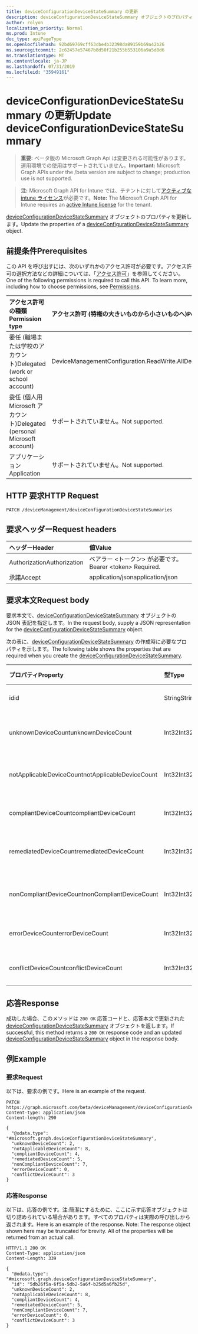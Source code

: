 ```yaml
---
title: deviceConfigurationDeviceStateSummary の更新
description: deviceConfigurationDeviceStateSummary オブジェクトのプロパティを更新します。
author: rolyon
localization_priority: Normal
ms.prod: Intune
doc_type: apiPageType
ms.openlocfilehash: 92bd69769cff63cbe4b32398da89159b69a42b26
ms.sourcegitcommit: 2c62457e57467b8d50f21b255b553106a9a5d8d6
ms.translationtype: MT
ms.contentlocale: ja-JP
ms.lasthandoff: 07/31/2019
ms.locfileid: "35949161"
---
```

# <a name="update-deviceconfigurationdevicestatesummary"></a><span data-ttu-id="031e1-103">deviceConfigurationDeviceStateSummary の更新</span><span class="sxs-lookup"><span data-stu-id="031e1-103">Update deviceConfigurationDeviceStateSummary</span></span>

> <span data-ttu-id="031e1-104">**重要:** ベータ版の Microsoft Graph Api は変更される可能性があります。運用環境での使用はサポートされていません。</span><span class="sxs-lookup"><span data-stu-id="031e1-104">**Important:** Microsoft Graph APIs under the /beta version are subject to change; production use is not supported.</span></span>

> <span data-ttu-id="031e1-105">**注:** Microsoft Graph API for Intune では、テナントに対して[アクティブな intune ライセンス](https://go.microsoft.com/fwlink/?linkid=839381)が必要です。</span><span class="sxs-lookup"><span data-stu-id="031e1-105">**Note:** The Microsoft Graph API for Intune requires an [active Intune license](https://go.microsoft.com/fwlink/?linkid=839381) for the tenant.</span></span>

<span data-ttu-id="031e1-106">[deviceConfigurationDeviceStateSummary](../resources/intune-deviceconfig-deviceconfigurationdevicestatesummary.md) オブジェクトのプロパティを更新します。</span><span class="sxs-lookup"><span data-stu-id="031e1-106">Update the properties of a [deviceConfigurationDeviceStateSummary](../resources/intune-deviceconfig-deviceconfigurationdevicestatesummary.md) object.</span></span>

## <a name="prerequisites"></a><span data-ttu-id="031e1-107">前提条件</span><span class="sxs-lookup"><span data-stu-id="031e1-107">Prerequisites</span></span>
<span data-ttu-id="031e1-p101">この API を呼び出すには、次のいずれかのアクセス許可が必要です。アクセス許可の選択方法などの詳細については、「[アクセス許可](/graph/permissions-reference)」を参照してください。</span><span class="sxs-lookup"><span data-stu-id="031e1-p101">One of the following permissions is required to call this API. To learn more, including how to choose permissions, see [Permissions](/graph/permissions-reference).</span></span>

|<span data-ttu-id="031e1-110">アクセス許可の種類</span><span class="sxs-lookup"><span data-stu-id="031e1-110">Permission type</span></span>|<span data-ttu-id="031e1-111">アクセス許可 (特権の大きいものから小さいものへ)</span><span class="sxs-lookup"><span data-stu-id="031e1-111">Permissions (from most to least privileged)</span></span>|
|:---|:---|
|<span data-ttu-id="031e1-112">委任 (職場または学校のアカウント)</span><span class="sxs-lookup"><span data-stu-id="031e1-112">Delegated (work or school account)</span></span>|<span data-ttu-id="031e1-113">DeviceManagementConfiguration.ReadWrite.All</span><span class="sxs-lookup"><span data-stu-id="031e1-113">DeviceManagementConfiguration.ReadWrite.All</span></span>|
|<span data-ttu-id="031e1-114">委任 (個人用 Microsoft アカウント)</span><span class="sxs-lookup"><span data-stu-id="031e1-114">Delegated (personal Microsoft account)</span></span>|<span data-ttu-id="031e1-115">サポートされていません。</span><span class="sxs-lookup"><span data-stu-id="031e1-115">Not supported.</span></span>|
|<span data-ttu-id="031e1-116">アプリケーション</span><span class="sxs-lookup"><span data-stu-id="031e1-116">Application</span></span>|<span data-ttu-id="031e1-117">サポートされていません。</span><span class="sxs-lookup"><span data-stu-id="031e1-117">Not supported.</span></span>|

## <a name="http-request"></a><span data-ttu-id="031e1-118">HTTP 要求</span><span class="sxs-lookup"><span data-stu-id="031e1-118">HTTP Request</span></span>
<!-- {
  "blockType": "ignored"
}
-->
``` http
PATCH /deviceManagement/deviceConfigurationDeviceStateSummaries
```

## <a name="request-headers"></a><span data-ttu-id="031e1-119">要求ヘッダー</span><span class="sxs-lookup"><span data-stu-id="031e1-119">Request headers</span></span>
|<span data-ttu-id="031e1-120">ヘッダー</span><span class="sxs-lookup"><span data-stu-id="031e1-120">Header</span></span>|<span data-ttu-id="031e1-121">値</span><span class="sxs-lookup"><span data-stu-id="031e1-121">Value</span></span>|
|:---|:---|
|<span data-ttu-id="031e1-122">Authorization</span><span class="sxs-lookup"><span data-stu-id="031e1-122">Authorization</span></span>|<span data-ttu-id="031e1-123">ベアラー &lt;トークン&gt; が必要です。</span><span class="sxs-lookup"><span data-stu-id="031e1-123">Bearer &lt;token&gt; Required.</span></span>|
|<span data-ttu-id="031e1-124">承諾</span><span class="sxs-lookup"><span data-stu-id="031e1-124">Accept</span></span>|<span data-ttu-id="031e1-125">application/json</span><span class="sxs-lookup"><span data-stu-id="031e1-125">application/json</span></span>|

## <a name="request-body"></a><span data-ttu-id="031e1-126">要求本文</span><span class="sxs-lookup"><span data-stu-id="031e1-126">Request body</span></span>
<span data-ttu-id="031e1-127">要求本文で、[deviceConfigurationDeviceStateSummary](../resources/intune-deviceconfig-deviceconfigurationdevicestatesummary.md) オブジェクトの JSON 表記を指定します。</span><span class="sxs-lookup"><span data-stu-id="031e1-127">In the request body, supply a JSON representation for the [deviceConfigurationDeviceStateSummary](../resources/intune-deviceconfig-deviceconfigurationdevicestatesummary.md) object.</span></span>

<span data-ttu-id="031e1-128">次の表に、[deviceConfigurationDeviceStateSummary](../resources/intune-deviceconfig-deviceconfigurationdevicestatesummary.md) の作成時に必要なプロパティを示します。</span><span class="sxs-lookup"><span data-stu-id="031e1-128">The following table shows the properties that are required when you create the [deviceConfigurationDeviceStateSummary](../resources/intune-deviceconfig-deviceconfigurationdevicestatesummary.md).</span></span>

|<span data-ttu-id="031e1-129">プロパティ</span><span class="sxs-lookup"><span data-stu-id="031e1-129">Property</span></span>|<span data-ttu-id="031e1-130">型</span><span class="sxs-lookup"><span data-stu-id="031e1-130">Type</span></span>|<span data-ttu-id="031e1-131">説明</span><span class="sxs-lookup"><span data-stu-id="031e1-131">Description</span></span>|
|:---|:---|:---|
|<span data-ttu-id="031e1-132">id</span><span class="sxs-lookup"><span data-stu-id="031e1-132">id</span></span>|<span data-ttu-id="031e1-133">String</span><span class="sxs-lookup"><span data-stu-id="031e1-133">String</span></span>|<span data-ttu-id="031e1-134">エンティティのキー。</span><span class="sxs-lookup"><span data-stu-id="031e1-134">Key of the entity.</span></span>|
|<span data-ttu-id="031e1-135">unknownDeviceCount</span><span class="sxs-lookup"><span data-stu-id="031e1-135">unknownDeviceCount</span></span>|<span data-ttu-id="031e1-136">Int32</span><span class="sxs-lookup"><span data-stu-id="031e1-136">Int32</span></span>|<span data-ttu-id="031e1-137">不明なデバイスの数</span><span class="sxs-lookup"><span data-stu-id="031e1-137">Number of unknown devices</span></span>|
|<span data-ttu-id="031e1-138">notApplicableDeviceCount</span><span class="sxs-lookup"><span data-stu-id="031e1-138">notApplicableDeviceCount</span></span>|<span data-ttu-id="031e1-139">Int32</span><span class="sxs-lookup"><span data-stu-id="031e1-139">Int32</span></span>|<span data-ttu-id="031e1-140">該当しないデバイスの数</span><span class="sxs-lookup"><span data-stu-id="031e1-140">Number of not applicable devices</span></span>|
|<span data-ttu-id="031e1-141">compliantDeviceCount</span><span class="sxs-lookup"><span data-stu-id="031e1-141">compliantDeviceCount</span></span>|<span data-ttu-id="031e1-142">Int32</span><span class="sxs-lookup"><span data-stu-id="031e1-142">Int32</span></span>|<span data-ttu-id="031e1-143">準拠デバイスの数</span><span class="sxs-lookup"><span data-stu-id="031e1-143">Number of compliant devices</span></span>|
|<span data-ttu-id="031e1-144">remediatedDeviceCount</span><span class="sxs-lookup"><span data-stu-id="031e1-144">remediatedDeviceCount</span></span>|<span data-ttu-id="031e1-145">Int32</span><span class="sxs-lookup"><span data-stu-id="031e1-145">Int32</span></span>|<span data-ttu-id="031e1-146">修復済みデバイスの数</span><span class="sxs-lookup"><span data-stu-id="031e1-146">Number of remediated devices</span></span>|
|<span data-ttu-id="031e1-147">nonCompliantDeviceCount</span><span class="sxs-lookup"><span data-stu-id="031e1-147">nonCompliantDeviceCount</span></span>|<span data-ttu-id="031e1-148">Int32</span><span class="sxs-lookup"><span data-stu-id="031e1-148">Int32</span></span>|<span data-ttu-id="031e1-149">準拠していないデバイスの数</span><span class="sxs-lookup"><span data-stu-id="031e1-149">Number of NonCompliant devices</span></span>|
|<span data-ttu-id="031e1-150">errorDeviceCount</span><span class="sxs-lookup"><span data-stu-id="031e1-150">errorDeviceCount</span></span>|<span data-ttu-id="031e1-151">Int32</span><span class="sxs-lookup"><span data-stu-id="031e1-151">Int32</span></span>|<span data-ttu-id="031e1-152">エラー デバイスの数</span><span class="sxs-lookup"><span data-stu-id="031e1-152">Number of error devices</span></span>|
|<span data-ttu-id="031e1-153">conflictDeviceCount</span><span class="sxs-lookup"><span data-stu-id="031e1-153">conflictDeviceCount</span></span>|<span data-ttu-id="031e1-154">Int32</span><span class="sxs-lookup"><span data-stu-id="031e1-154">Int32</span></span>|<span data-ttu-id="031e1-155">競合デバイスの数</span><span class="sxs-lookup"><span data-stu-id="031e1-155">Number of conflict devices</span></span>|



## <a name="response"></a><span data-ttu-id="031e1-156">応答</span><span class="sxs-lookup"><span data-stu-id="031e1-156">Response</span></span>
<span data-ttu-id="031e1-157">成功した場合、このメソッドは `200 OK` 応答コードと、応答本文で更新された [deviceConfigurationDeviceStateSummary](../resources/intune-deviceconfig-deviceconfigurationdevicestatesummary.md) オブジェクトを返します。</span><span class="sxs-lookup"><span data-stu-id="031e1-157">If successful, this method returns a `200 OK` response code and an updated [deviceConfigurationDeviceStateSummary](../resources/intune-deviceconfig-deviceconfigurationdevicestatesummary.md) object in the response body.</span></span>

## <a name="example"></a><span data-ttu-id="031e1-158">例</span><span class="sxs-lookup"><span data-stu-id="031e1-158">Example</span></span>

### <a name="request"></a><span data-ttu-id="031e1-159">要求</span><span class="sxs-lookup"><span data-stu-id="031e1-159">Request</span></span>
<span data-ttu-id="031e1-160">以下は、要求の例です。</span><span class="sxs-lookup"><span data-stu-id="031e1-160">Here is an example of the request.</span></span>
``` http
PATCH https://graph.microsoft.com/beta/deviceManagement/deviceConfigurationDeviceStateSummaries
Content-type: application/json
Content-length: 290

{
  "@odata.type": "#microsoft.graph.deviceConfigurationDeviceStateSummary",
  "unknownDeviceCount": 2,
  "notApplicableDeviceCount": 8,
  "compliantDeviceCount": 4,
  "remediatedDeviceCount": 5,
  "nonCompliantDeviceCount": 7,
  "errorDeviceCount": 0,
  "conflictDeviceCount": 3
}
```

### <a name="response"></a><span data-ttu-id="031e1-161">応答</span><span class="sxs-lookup"><span data-stu-id="031e1-161">Response</span></span>
<span data-ttu-id="031e1-p102">以下は、応答の例です。注:簡潔にするために、ここに示す応答オブジェクトは切り詰められている場合があります。すべてのプロパティは実際の呼び出しから返されます。</span><span class="sxs-lookup"><span data-stu-id="031e1-p102">Here is an example of the response. Note: The response object shown here may be truncated for brevity. All of the properties will be returned from an actual call.</span></span>
``` http
HTTP/1.1 200 OK
Content-Type: application/json
Content-Length: 339

{
  "@odata.type": "#microsoft.graph.deviceConfigurationDeviceStateSummary",
  "id": "5db26f5a-6f5a-5db2-5a6f-b25d5a6fb25d",
  "unknownDeviceCount": 2,
  "notApplicableDeviceCount": 8,
  "compliantDeviceCount": 4,
  "remediatedDeviceCount": 5,
  "nonCompliantDeviceCount": 7,
  "errorDeviceCount": 0,
  "conflictDeviceCount": 3
}
```





